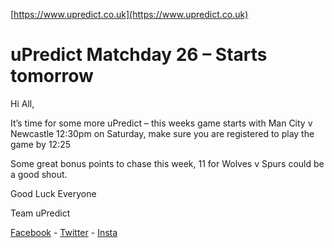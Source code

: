 <Centre>[https://www.upredict.co.uk](https://www.upredict.co.uk)</Centre>

# uPredict Matchday 26 – Starts tomorrow

Hi All,

It’s time for some more uPredict – this weeks game starts with Man City v Newcastle 12:30pm on Saturday, make sure you are registered to play the game by 12:25

Some great bonus points to chase this week, 11 for Wolves v Spurs could be a good shout.

Good Luck Everyone

Team uPredict

<Centre>[Facebook](https://www.facebook.com/upredict) - [Twitter](https://twitter.com/upredict_it/) - [Insta](https://www.instagram.com/upredict_it/)</Centre>